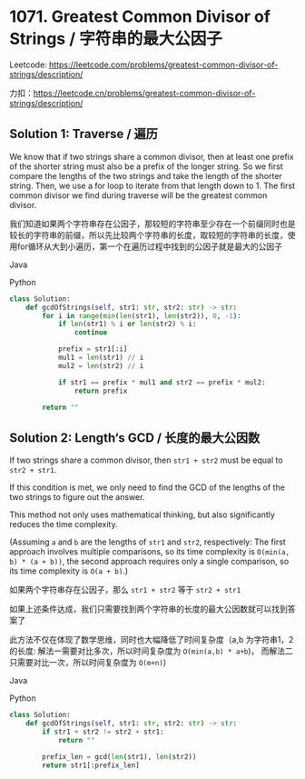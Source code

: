 # 1071. Greatest Common Divisor of Strings / 字符串的最大公因子

Leetcode: https://leetcode.com/problems/greatest-common-divisor-of-strings/description/

力扣：https://leetcode.cn/problems/greatest-common-divisor-of-strings/description/

## Solution 1: Traverse / 遍历

We know that if two strings share a common divisor, then at least one prefix of the shorter string must also be a prefix of the longer string. So we first compare the lengths of the two strings and take the length of the shorter string. Then, we use a for loop to iterate from that length down to 1. The first common divisor we find during traverse will be the greatest common divisor.

我们知道如果两个字符串存在公因子，那较短的字符串至少存在一个前缀同时也是较长的字符串的前缀，所以先比较两个字符串的长度，取较短的字符串的长度，使用for循环从大到小遍历，第一个在遍历过程中找到的公因子就是最大的公因子

Java


Python

```python
class Solution:
    def gcdOfStrings(self, str1: str, str2: str) -> str:
        for i in range(min(len(str1), len(str2)), 0, -1):
            if len(str1) % i or len(str2) % i:
                continue

            prefix = str1[:i]
            mul1 = len(str1) // i
            mul2 = len(str2) // i

            if str1 == prefix * mul1 and str2 == prefix * mul2:
                return prefix

        return ""
```

## Solution 2: Length‘s GCD / 长度的最大公因数

If two strings share a common divisor, then `str1 + str2` must be equal to `str2 + str1`.

If this condition is met, we only need to find the GCD of the lengths of the two strings to figure out the answer.

This method not only uses mathematical thinking, but also significantly reduces the time complexity.

(Assuming `a` and `b` are the lengths of `str1` and `str2`, respectively: The first approach involves multiple comparisons, so its time complexity is `O(min(a, b) * (a + b))`, the second approach requires only a single comparison, so its time complexity is `O(a + b)`.)

如果两个字符串存在公因子，那么 `str1 + str2` 等于 `str2 + str1`

如果上述条件达成，我们只需要找到两个字符串的长度的最大公因数就可以找到答案了

此方法不仅在体现了数学思维，同时也大幅降低了时间复杂度（a,b 为字符串1，2的长度: 解法一需要对比多次，所以时间复杂度为 `O(min(a,b) * a+b`)， 而解法二只需要对比一次，所以时间复杂度为 `O(m+n)`)

Java


Python

```python
class Solution:
    def gcdOfStrings(self, str1: str, str2: str) -> str:
        if str1 + str2 != str2 + str1:
            return ""

        prefix_len = gcd(len(str1), len(str2))
        return str1[:prefix_len]
```
